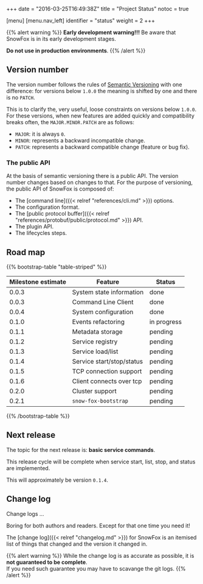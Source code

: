 +++
date = "2016-03-25T16:49:38Z"
title = "Project Status"
notoc = true

[menu]
  [menu.nav_left]
    identifier = "status"
    weight = 2
+++

{{% alert warning %}}
  **Early development warning!!!**
  Be aware that SnowFox is in its early development stages.

  **Do not use in production environments**.
{{% /alert %}}


Version number
--------------
The version number follows the rules of [Semantic Versioning](http://semver.org/)
with one difference: for versions below `1.0.0` the meaning is shifted by one and
there is no `PATCH`.

This is to clarify the, very useful, loose constraints on versions below `1.0.0`.
For these versions, when new features are added quickly and compatibility
breaks often, the `MAJOR.MINOR.PATCH` are as follows:

  * `MAJOR`: it is always `0`.
  * `MINOR`: represents a backward incompatible change.
  * `PATCH`: represents a backward compatible change (feature or bug fix).

### The public API
At the basis of semantic versioning there is a public API.
The version number changes based on changes to that.
For the purpose of versioning, the public API of SnowFox is composed of:

  * The [command line]({{< relref "references/cli.md" >}}) options.
  * The configuration format.
  * The [public protocol buffer]({{< relref "references/protobuf/public/protocol.md" >}}) API.
  * The plugin API.
  * The lifecycles steps.


Road map
--------

{{% bootstrap-table "table-striped" %}}

| Milestone estimate | Feature                    | Status      |
| ------------------ | -------------------------- | ----------- |
| 0.0.3              | System state information   | done        |
| 0.0.3              | Command Line Client        | done        |
| 0.0.4              | System configuration       | done        |
| 0.1.0              | Events refactoring         | in progress |
| 0.1.1              | Metadata storage           | pending     |
| 0.1.2              | Service registry           | pending     |
| 0.1.3              | Service load/list          | pending     |
| 0.1.4              | Service start/stop/status  | pending     |
| 0.1.5              | TCP connection support     | pending     |
| 0.1.6              | Client connects over tcp   | pending     |
| 0.2.0              | Cluster support            | pending     |
| 0.2.1              | `snow-fox-bootstrap`       | pending     |

{{% /bootstrap-table %}}

Next release
------------
The topic for the next release is: <b>basic service commands</b>.

This release cycle will be complete when service start, list,
stop, and status are implemented.

This will approximately be version `0.1.4`.

Change log
----------
Change logs ...

Boring for both authors and readers.
Except for that one time you need it!

The [change log]({{< relref "changelog.md" >}}) for SnowFox is an
itemised list of things that changed and the version it changed in.

{{% alert warning %}}
While the change log is as accurate as possible, it is
**not guaranteed to be complete**.  
If you need such guarantee you may have to scavange the git logs.
{{% /alert %}}
